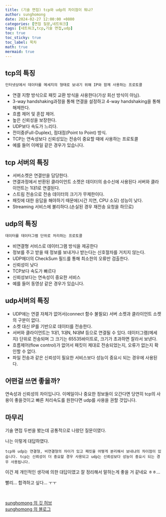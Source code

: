 ```yaml
---
title: (기술 면접) tcp와 udp의 차이점이 뭐냐?
author: sunghomong
date: 2024-02-27 12:00:00 +0800
categories: [면접 질문,네트워크]
tags: [네트워크,tcp,기술 면접,udp]
toc: true
toc_sticky: true
toc_label: 목차
math: true
mermaid: true
---
```


## tcp의 특징

```txt
인터넷상에서 데이터를 메세지의 형태로 보내기 위해 IP와 함께 사용하는 프로토콜
```

- 연결 지향 방식으로 패킷 교환 방식을 사용한다(가상 회선 방식이 아님).
- 3-way handshaking과정을 통해 연결을 설정하고 4-way handshaking을 통해 해제한다.
- 흐름 제어 및 혼잡 제어.
- 높은 신뢰성을 보장한다.
- UDP보다 속도가 느리다.
- 전이중(Full-Duplex), 점대점(Point to Point) 방식.
- TCP는 연속성보다 신뢰성있는 전송이 중요할 때에 사용하는 프로토콜
- 예를 들어 이메일 같은 경우가 있습니다.

## tcp 서버의 특징

- 서버소켓은 연결만을 담당한다.
- 연결과정에서 반환된 클라이언트 소켓은 데이터의 송수신에 사용된다
서버와 클라이언트는 1대1로 연결된다.
- 스트림 전송으로 전송 데이터의 크기가 무제한이다.
- 패킷에 대한 응답을 해야하기 때문에(시간 지연, CPU 소모) 성능이 낮다.
- Streaming 서비스에 불리하다.(손실된 경우 재전송 요청을 하므로)

## udp의 특징

```txt
데이터를 데이터그램 단위로 처리하는 프로토콜
```

- 비연결형 서비스로 데이터그램 방식을 제공한다
- 정보를 주고 받을 때 정보를 보내거나 받는다는 신호절차를 거치지 않는다.
- UDP헤더의 CheckSum 필드를 통해 최소한의 오류만 검출한다.
- 신뢰성이 낮다
- TCP보다 속도가 빠르다
- 신뢰성보다는 연속성이 중요한 서비스
- 예를 들어 동영상 같은 경우가 있습니다.

## udp서버의 특징

- UDP에는 연결 자체가 없어서(connect 함수 불필요) 서버 소켓과 클라이언트 소켓의 구분이 없다.
- 소켓 대신 IP를 기반으로 데이터를 전송한다.
- 서버와 클라이언트는 1대1, 1대N, N대M 등으로 연결될 수 있다.
데이터그램(메세지) 단위로 전송되며 그 크기는 65535바이트로, 크기가 초과하면 잘라서 보낸다.
- 흐름제어(flow control)가 없어서 패킷이 제대로 전송되었는지, 오류가 없는지 확인할 수 없다.
- 파일 전송과 같은 신뢰성이 필요한 서비스보다 성능이 중요시 되는 경우에 사용된다.

## 어떤걸 쓰면 좋을까?

연속성과 신뢰성의 차이입니다.
이메일이나 중요한 정보들이 오간다면 당연히 tcp의 사용이 좋을것이고
빠른 처리속도를 원한다면 udp를 사용을 권할 것입니다.

## 마무리

기술 면접 두번을 봤는데 공통적으로 나왔던 질문이였다.

나는 이렇게 대답하였다.

```
tcp와 udp는 연결형, 비연결형의 차이가 있고 패킷을 어떻게 분리해서 보내냐의 차이점이 있습니다. tcp는 신뢰성이 더 중요할 경우 사용되고 udp는 신뢰성보다 성능이 중요시 되는 경우 사용됩니다.
```

이건 제 개인적인 생각에 의한 대답이였고 잘 정리해서 말하는게 좋을 거 같네요 ㅎㅎ...

빨리... 합격하고 싶다... ㅜㅜ

<br>

[sunghomong 의 깃 허브](https://github.com/sunghomong) <br>
[sunghomong 의 블로그](https://sunghomong.github.io/)



